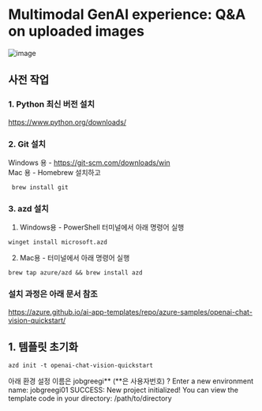 # Multimodal GenAI experience: Q&A on uploaded images #
![image](https://github.com/user-attachments/assets/29628936-d5d1-4b40-9a74-f28b232fb15d)

## 사전 작업 ##
### 1. Python 최신 버전 설치 ###
https://www.python.org/downloads/ <br>
### 2. Git 설치 ###
Windows 용 - https://git-scm.com/downloads/win <br>
Mac 용 - Homebrew 설치하고
```
 brew install git
```
### 3. azd 설치 ###
1) Windows용 - PowerShell 터미널에서 아래 명령어 실행 <br>
```
winget install microsoft.azd
```
2) Mac용 - 터미널에서 아래 명령어 실행<br>
```
brew tap azure/azd && brew install azd
```

### 설치 과정은 아래 문서 참조 ###
https://azure.github.io/ai-app-templates/repo/azure-samples/openai-chat-vision-quickstart/

## 1. 템플릿 초기화 ##
```
azd init -t openai-chat-vision-quickstart
```
아래 환경 설정 이름은 jobgreegi** (**은 사용자번호)
? Enter a new environment name: jobgreegi01
SUCCESS: New project initialized!
You can view the template code in your directory:
/path/to/directory

##


